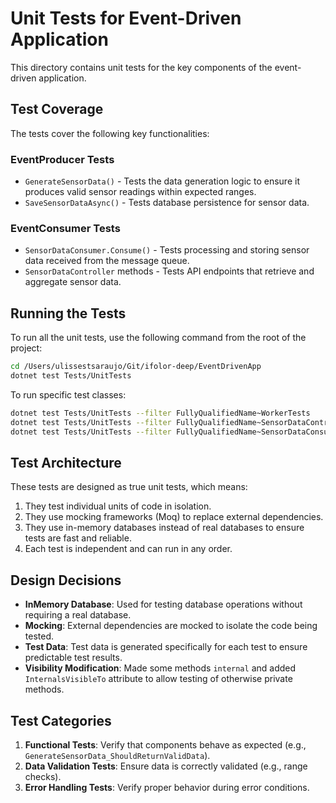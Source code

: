 # Unit Tests for Event-Driven Application

This directory contains unit tests for the key components of the event-driven application.

## Test Coverage

The tests cover the following key functionalities:

### EventProducer Tests
- `GenerateSensorData()` - Tests the data generation logic to ensure it produces valid sensor readings within expected ranges.
- `SaveSensorDataAsync()` - Tests database persistence for sensor data.

### EventConsumer Tests
- `SensorDataConsumer.Consume()` - Tests processing and storing sensor data received from the message queue.
- `SensorDataController` methods - Tests API endpoints that retrieve and aggregate sensor data.

## Running the Tests

To run all the unit tests, use the following command from the root of the project:

```bash
cd /Users/ulissestsaraujo/Git/ifolor-deep/EventDrivenApp
dotnet test Tests/UnitTests
```

To run specific test classes:

```bash
dotnet test Tests/UnitTests --filter FullyQualifiedName~WorkerTests
dotnet test Tests/UnitTests --filter FullyQualifiedName~SensorDataControllerTests
dotnet test Tests/UnitTests --filter FullyQualifiedName~SensorDataConsumerTests
```

## Test Architecture

These tests are designed as true unit tests, which means:

1. They test individual units of code in isolation.
2. They use mocking frameworks (Moq) to replace external dependencies.
3. They use in-memory databases instead of real databases to ensure tests are fast and reliable.
4. Each test is independent and can run in any order.

## Design Decisions

- **InMemory Database**: Used for testing database operations without requiring a real database.
- **Mocking**: External dependencies are mocked to isolate the code being tested.
- **Test Data**: Test data is generated specifically for each test to ensure predictable test results.
- **Visibility Modification**: Made some methods `internal` and added `InternalsVisibleTo` attribute to allow testing of otherwise private methods.

## Test Categories

1. **Functional Tests**: Verify that components behave as expected (e.g., `GenerateSensorData_ShouldReturnValidData`).
2. **Data Validation Tests**: Ensure data is correctly validated (e.g., range checks).
3. **Error Handling Tests**: Verify proper behavior during error conditions. 